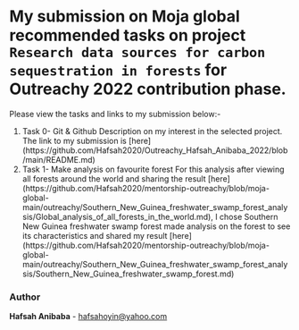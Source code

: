# My submission on Moja global recommended  tasks on project `Research data sources for carbon sequestration in forests` for Outreachy 2022 contribution phase.


Please view the tasks and links to my submission below:-
 <ol>
    <li>Task 0- Git & Github
     Description on my interest in the selected project. The link to my submission is [here](https://github.com/Hafsah2020/Outreachy_Hafsah_Anibaba_2022/blob/main/README.md)
    </li>
    <li>
        Task 1- Make analysis on favourite forest
        For this analysis after viewing all forests around the world and sharing the result [here](https://github.com/Hafsah2020/mentorship-outreachy/blob/moja-global-main/outreachy/Southern_New_Guinea_freshwater_swamp_forest_analysis/Global_analysis_of_all_forests_in_the_world.md), I chose Southern New Guinea freshwater swamp forest made analysis on the forest to see its characteristics and shared my result [here](https://github.com/Hafsah2020/mentorship-outreachy/blob/moja-global-main/outreachy/Southern_New_Guinea_freshwater_swamp_forest_analysis/Southern_New_Guinea_freshwater_swamp_forest.md) 
    </li>

</ol>




### Author

<b>Hafsah Anibaba</b> - hafsahoyin@yahoo.com
